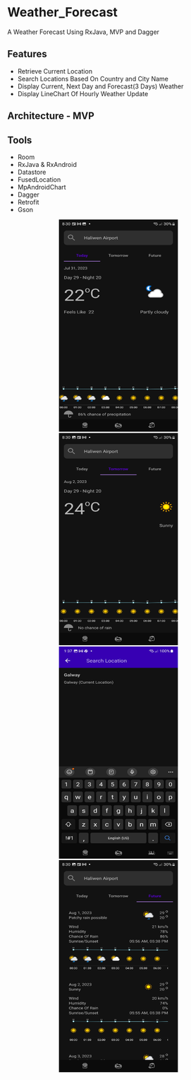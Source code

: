 # Weather_Forecast
A Weather Forecast Using RxJava, MVP and Dagger

## Features
* Retrieve Current Location
* Search Locations Based On Country and City Name
* Display Current, Next Day and Forecast(3 Days) Weather
* Display LineChart Of Hourly Weather Update

## Architecture - MVP
## Tools
* Room
* RxJava & RxAndroid
* Datastore
* FusedLocation
* MpAndroidChart
* Dagger
* Retrofit
* Gson

<p align="center"
float="center">
<img src="https://github.com/Cj-Rodriguez101/Weather_Forecast/blob/master/screenshots/Screenshot_20230731_203037_Weather%20Forecast.jpg" width="270" height="480"/>
<img src="https://github.com/Cj-Rodriguez101/Weather_Forecast/blob/master/screenshots/Screenshot_20230731_203042_Weather%20Forecast.jpg" width="270" height="480"/>
<img src="https://github.com/Cj-Rodriguez101/Weather_Forecast/blob/master/screenshots/Screenshot_20230727_133746_Weather%20Forecast.jpg" width="270" height="480"/>
<img src="https://github.com/Cj-Rodriguez101/Weather_Forecast/blob/master/screenshots/Screenshot_20230731_203051_Weather%20Forecast.jpg" width="270" height="480"/>
</p>
